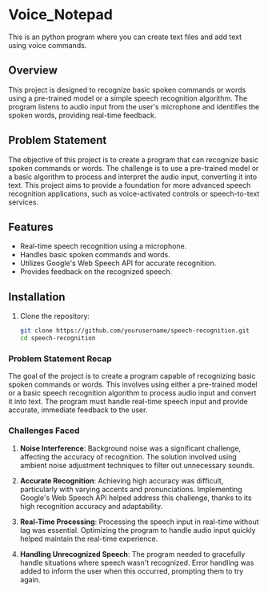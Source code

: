 # Voice_Notepad
This is an python program where you can create text files and add text using voice commands.

## Overview

This project is designed to recognize basic spoken commands or words using a pre-trained model or a simple speech recognition algorithm. The program listens to audio input from the user's microphone and identifies the spoken words, providing real-time feedback.

## Problem Statement

The objective of this project is to create a program that can recognize basic spoken commands or words. The challenge is to use a pre-trained model or a basic algorithm to process and interpret the audio input, converting it into text. This project aims to provide a foundation for more advanced speech recognition applications, such as voice-activated controls or speech-to-text services.

## Features

- Real-time speech recognition using a microphone.
- Handles basic spoken commands and words.
- Utilizes Google's Web Speech API for accurate recognition.
- Provides feedback on the recognized speech.

## Installation

1. Clone the repository:
   ```bash
   git clone https://github.com/yourusername/speech-recognition.git
   cd speech-recognition


### Problem Statement Recap

The goal of the project is to create a program capable of recognizing basic spoken commands or words. This involves using either a pre-trained model or a basic speech recognition algorithm to process audio input and convert it into text. The program must handle real-time speech input and provide accurate, immediate feedback to the user.

### Challenges Faced

1. **Noise Interference**: Background noise was a significant challenge, affecting the accuracy of recognition. The solution involved using ambient noise adjustment techniques to filter out unnecessary sounds.

2. **Accurate Recognition**: Achieving high accuracy was difficult, particularly with varying accents and pronunciations. Implementing Google's Web Speech API helped address this challenge, thanks to its high recognition accuracy and adaptability.

3. **Real-Time Processing**: Processing the speech input in real-time without lag was essential. Optimizing the program to handle audio input quickly helped maintain the real-time experience.

4. **Handling Unrecognized Speech**: The program needed to gracefully handle situations where speech wasn't recognized. Error handling was added to inform the user when this occurred, prompting them to try again.

